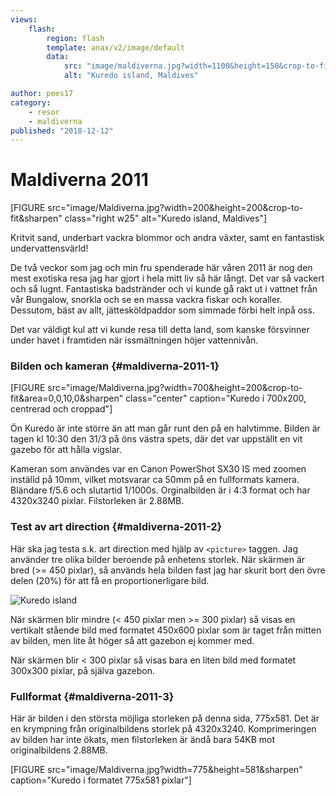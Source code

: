 ```yaml
---
views:
    flash:
        region: flash
        template: anax/v2/image/default
        data:
            src: "image/maldiverna.jpg?width=1100&height=150&crop-to-fit"
            alt: "Kuredo island, Maldives"

author: pees17
category:
    - resor
    - maldiverna
published: "2018-12-12"
---
```

Maldiverna 2011
==================================
[FIGURE src="image/Maldiverna.jpg?width=200&height=200&crop-to-fit&sharpen" class="right w25" alt="Kuredo island, Maldives"]

Kritvit sand, underbart vackra blommor och andra växter, samt en fantastisk undervattensvärld!

<!--more-->

De två veckor som jag och min fru spenderade här våren 2011 är nog den mest exotiska resa jag har gjort i hela mitt liv så här långt. Det var så vackert och så lugnt. Fantastiska badstränder och vi kunde gå rakt ut i vattnet från vår Bungalow, snorkla och se en massa vackra fiskar och koraller. Dessutom, bäst av allt, jättesköldpaddor som simmade förbi helt inpå oss.

Det var väldigt kul att vi kunde resa till detta land, som kanske försvinner under havet i framtiden när issmältningen höjer vattennivån.

### Bilden och kameran {#maldiverna-2011-1}

[FIGURE src="image/Maldiverna.jpg?width=700&height=200&crop-to-fit&area=0,0,10,0&sharpen" class="center" caption="Kuredo i 700x200, centrerad och croppad"]

Ön Kuredo är inte större än att man går runt den på en halvtimme. Bilden är tagen kl 10:30 den 31/3 på öns västra spets, där det var uppställt en vit gazebo för att hålla vigslar.

Kameran som användes var en Canon PowerShot SX30 IS med zoomen inställd på 10mm, vilket motsvarar ca 50mm på en fullformats kamera. Bländare f/5.6 och slutartid 1/1000s. Orginalbilden är i 4:3 format och har 4320x3240 pixlar. Filstorleken är 2.88MB.

### Test av art direction {#maldiverna-2011-2}
Här ska jag testa s.k. art direction med hjälp av `<picture>` taggen. Jag använder tre olika bilder beroende på enhetens storlek. När skärmen är bred (>= 450 pixlar), så används hela bilden fast jag har skurit bort den övre delen (20%) för att få en proportionerligare bild.

<div>
<picture>
    <source media="(min-width: 450px)" srcset="../image/Maldiverna.jpg?width=775&height=465&crop-to-fit&area=20,0,0,0&sharpen">
    <source media="(min-width: 300px)" srcset="../image/Maldiverna.jpg?width=450&height=600&crop-to-fit&area=20,0,0,20&sharpen">
    <img src="image/Maldiverna.jpg?width=300&height=300&crop-to-fit&area=23,50,27,0&sharpen" alt="Kuredo island">
</picture>
</div>

När skärmen blir mindre (< 450 pixlar men >= 300 pixlar) så visas en vertikalt stående bild med formatet 450x600 pixlar som är taget från mitten av bilden, men lite åt höger så att gazebon ej kommer med.

När skärmen blir < 300 pixlar så visas bara en liten bild med formatet 300x300 pixlar, på själva gazebon.

### Fullformat {#maldiverna-2011-3}

Här är bilden i den största möjliga storleken på denna sida, 775x581. Det är en krympning från originalbildens storlek på 4320x3240. Komprimeringen av bilden har inte ökats, men filstorleken är ändå bara 54KB mot originalbildens 2.88MB.

[FIGURE src="image/Maldiverna.jpg?width=775&height=581&sharpen" caption="Kuredo i formatet 775x581 pixlar"]
